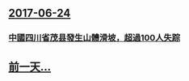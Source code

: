 ## [2017-06-24](/zh/news/2017/06/24/index.md)

### [中國四川省茂县發生山體滑坡，超過100人失踪 ](/zh/news/2017/06/24/中國四川省茂县發生山體滑坡-超過100人失踪.md)
## [前一天...](/zh/news/2017/06/23/index.md)

